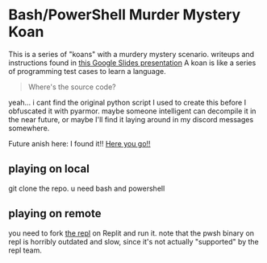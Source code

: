 # Bash/PowerShell Murder Mystery Koan

This is a series of "koans" with a murdery mystery scenario. writeups and instructions found in [this Google Slides presentation](https://docs.google.com/presentation/d/1ESofmSddEVNPGzGG_DvBIdFouVz2BqKmv6VcpH7n-Uo/edit?usp=sharing)
A koan is like a series of programming test cases to learn a language.

> Where's the source code?

yeah... i cant find the original python script I used to create this before I obfuscated it with pyarmor. maybe someone intelligent can decompile it in the near future, or maybe I'll find it laying around in my discord messages somewhere.

Future anish here: I found it!! [Here you go!!](https://github.com/anishgoyal1108/PowerShell-and-Bash-Murder-Mystery-Koan/blob/main/main.py)

## playing on local
git clone the repo. u need bash and powershell

## playing on remote
you need to fork [the repl](https://replit.com/@anish1108/PowerShell-and-Bash-Murder-Mystery?v=1) on Replit and run it. note that the pwsh binary on repl is horribly outdated and slow, since it's not actually "supported" by the repl team.
